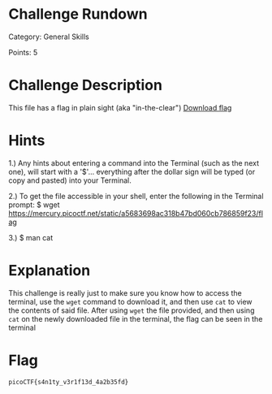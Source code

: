 # Challenge Rundown #
Category: General Skills

Points: 5


# Challenge Description #
This file has a flag in plain sight (aka "in-the-clear")
[Download flag](https://github.com/Justin-Prasad/CTF-Write-Ups/blob/main/PicoGym/General%20Skills/Obedient%20Cat/flag.txt)


# Hints #
1.) Any hints about entering a command into the Terminal (such as the next one), will start with a '$'... everything after the dollar sign will be typed (or copy and pasted) into your Terminal.

2.) To get the file accessible in your shell, enter the following in the Terminal prompt: $ wget https://mercury.picoctf.net/static/a5683698ac318b47bd060cb786859f23/flag

3.) $ man cat


# Explanation #
This challenge is really just to make sure you know how to access the terminal, use the ```wget``` command to download it, and then use ```cat``` to view the contents of said file. After using ```wget``` the file provided, and then using ```cat``` on the newly downloaded file in the terminal, the flag can be seen in the terminal 


# Flag #
```picoCTF{s4n1ty_v3r1f13d_4a2b35fd}``` 
